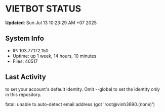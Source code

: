 # VIETBOT STATUS
**Updated**: Sun Jul 13 10:23:29 AM +07 2025

## System Info
- IP: 103.77.172.150
- Uptime: up 1 week, 14 hours, 10 minutes
- Files: 40517

## Last Activity

to set your account's default identity.
Omit --global to set the identity only in this repository.

fatal: unable to auto-detect email address (got 'root@vinh3690.(none)')

